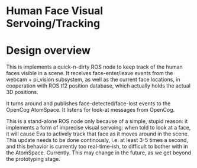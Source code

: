 
Human Face Visual Servoing/Tracking
===================================

Design overview
===============
This is implements a quick-n-dirty ROS node to keep track of the
human faces visible in a scene.  It receives face-enter/leave events
from the webcam + pi_vision subsystem, as well as the current face
locations, in cooperation with ROS tf2 position database, which
actually holds the actual 3D positions. 

It turns around and publishes face-detected/face-lost events to the
OpenCog AtomSpace.  It listens for look-at messages from OpenCog.

This is a stand-alone ROS node only because of a simple, stupid reason:
it implements a form of imprecise visual servoing: when told to look
at a face, it will cause Eva to actively track that face as it moves
around in the scene.  This update needs to be done continously, i.e. at
least 3-5 times a second, and this behavior is currently too
real-time-ish, to difficult to bother with in the AtomSpace. Currently.
This may change in the future, as we get beyond the prototyping stage.
